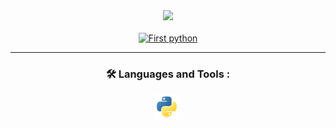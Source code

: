 <div id="header" align="center">
  <img src="https://media.giphy.com/media/v1.Y2lkPTc5MGI3NjExdHNlZHFza2JkeHJnYTJ3dWE4N2p4eXpzajc4NHVuYjl6cW15NjVtZCZlcD12MV9naWZzX3NlYXJjaCZjdD1n/coxQHKASG60HrHtvkt/giphy.gif" width="500"/>
</div>

<div id="header" align="center">
  <img src="https://komarev.com/ghpvc/?username=matveyka2&style=flat-square&color=blue" alt=""/>
</div>

<div id="badges" align="center">
  <a href="https://github.com/matveyka2/auto4zapretDiscord">
    <img src="https://img.shields.io/badge/LinkedIn-blue?style=for-the-badge&logo=linkedin&logoColor=white" alt="First python"/>
  </a>

---

### :hammer_and_wrench: Languages and Tools :

<div>
  <img src="https://github.com/devicons/devicon/blob/master/icons/python/python-original.svg" title="Firebase" alt="Firebase" width="40" height="40"/>&nbsp;
</div>

